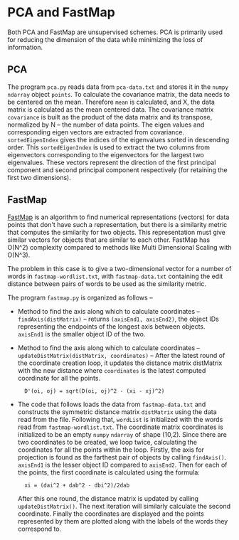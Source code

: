 # PCA and FastMap

Both PCA and FastMap are unsupervised schemes. PCA is primarily used for reducing the dimension of the data while minimizing the loss of information. 

## PCA

The program `pca.py` reads data from `pca-data.txt` and stores it in the `numpy` `ndarray` object `points`.
To calculate the covariance matrix, the data needs to be centered on the mean. Therefore `mean` is calculated, and X, the data matrix is calculated as the mean centered data.
The covariance matrix `covariance` is built as the product of the data matrix and its transpose, normalized by N – the number of data points.
The eigen values and corresponding eigen vectors are extracted from covariance. `sortedEigenIndex` gives the indices of the eigenvalues sorted in descending order. This `sortedEigenIndex` is used to extract the two columns from eigenvectors corresponding to the eigenvectors for the largest two eigenvalues.
These vectors represent the direction of the first principal component and second principal component respectively (for retaining the first two dimensions).

## FastMap

[FastMap](https://www.researchgate.net/publication/2609830_FastMap_A_Fast_Algorithm_for_Indexing_Data-Mining_and_Visualization_of_Traditional_and_Multimedia_Datasets) is an algorithm to find numerical representations (vectors) for data points that don't have such a representation, but there is a similarity metric that computes the similarity for two objects. This representation must give similar vectors for objects that are similar to each other. FastMap has O(N^2) complexity compared to methods like Multi Dimensional Scaling with O(N^3).

The problem in this case is to give a two-dimensional vector for a number of words in `fastmap-wordlist.txt`, with `fastmap-data.txt` containing the edit distance between pairs of words to be used as the similarity metric.

The program `fastmap.py` is organized as follows –
* Method to find the axis along which to calculate coordinates – `findAxis(distMatrix)` – returns `(axisEnd1, axisEnd2)`, the object IDs representing the endpoints of the longest axis between objects. `axisEnd1` is the smaller object ID of the two.
* Method to find the axis along which to calculate coordinates – `updateDistMatrix(distMatrix, coordinates)` – After the latest round of the coordinate creation loop, it updates the distance matrix distMatrix with the new distance where `coordinates` is the latest computed coordinate for all the points.

        D'(oi, oj) = sqrt(D(oi, oj)^2 - (xi - xj)^2)
* The code that follows loads the data from `fastmap-data.txt` and constructs the symmetric distance matrix `distMatrix` using the data read from the file.
Following that, `wordList` is initialized with the words read from `fastmap-wordlist.txt`.
The coordinate matrix coordinates is initialized to be an empty `numpy` `ndarray` of shape (10,2). Since there are two coordinates to be created, we loop twice, calculating the coordinates for all the points within the loop. Firstly, the axis for projection is found as the farthest pair of objects by calling `findAxis()`. `axisEnd1` is the lesser object ID compared to `axisEnd2`. Then for each of the points, the first coordinate is calculated using the formula:

        xi = (dai^2 + dab^2 - dbi^2)/2dab

    After this one round, the distance matrix is updated by calling `updateDistMatrix()`. The next iteration will similarly calculate the second coordinate.
Finally the coordinates are displayed and the points represented by them are plotted along with the labels of the words they correspond to.
